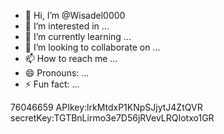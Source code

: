 - 👋 Hi, I’m @Wisadel0000
- 👀 I’m interested in ...
- 🌱 I’m currently learning ...
- 💞️ I’m looking to collaborate on ...
- 📫 How to reach me ...
- 😄 Pronouns: ...
- ⚡ Fun fact: ...

	
76046659
APIkey:lrkMtdxP1KNpSJjytJ4ZtQVR
secretKey:TGTBnLirmo3e7D56jRVevLRQIotxo1GR

<!---
Wisadel0000/Wisadel0000 is a ✨ special ✨ repository because its `README.md` (this file) appears on your GitHub profile.
You can click the Preview link to take a look at your changes.
--->
